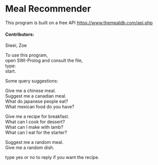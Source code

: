 # Meal Recommender
This program is built on a free API https://www.themealdb.com/api.php

#### Contributors: 
Siwei, Zoe

To use this program,\
open SWI-Prolog and consult the file,\
type:\
start.

Some query suggestions:

Give me a chinese meal.\
Suggest me a canadian meal.\
What do japanese people eat?\
What mexican food do you have?

Give me a recipe for breakfast.\
What can I cook for dessert?\
What can I make with lamb?\
What can I eat for the starter?

Suggest me a random meal.\
Give me a random dish.

type yes or no to reply if you want the recipe.
